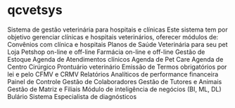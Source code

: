 # qcvetsys
Sistema de gestão veterinária para hospitais e clínicas
Este sistema tem por objetivo gerenciar clínicas e hospitais veterinários, oferecer módulos de:
Convênios com clínica e hospitais
Planos de Saúde Veterinária para seu pet
Loja Petshop on-line e off-line
Farmácia on-line e off-line
Gestão de Estoque
Agenda de Atendimentos clínicos
Agenda de Pet Care
Agenda de Centro Cirúrgico
Prontuário veterinário
Emissão de Termos obrigatórios por lei e pelo CFMV e CRMV
Relatórios Analíticos de performance financeira
Painel de Controle
Gestão de Colaboradores
Gestão de Tutores e Animais
Gestão de Matriz e Filiais
Módulo de inteligência de negócios (BI, ML, DL)
Bulário
Sistema Especialista de diagnósticos
